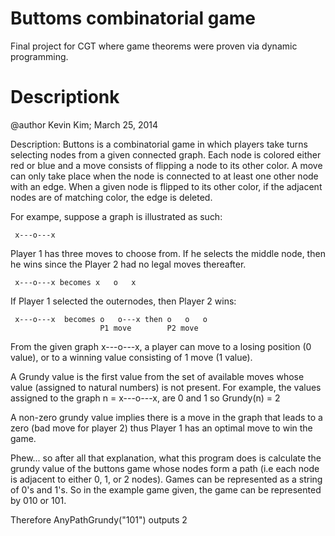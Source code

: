 # Buttoms combinatorial game
Final project for CGT where game theorems were proven via dynamic programming.
# Descriptionk

@author Kevin Kim; March 25, 2014

Description: 
Buttons is a combinatorial game in which players take turns selecting nodes from a given connected graph.
Each node is colored either red or blue and a move consists of flipping a node to its other color.
A move can only take place when the node is connected to at least one other node with an edge.
When a given node is flipped to its other color, if the adjacent nodes are of matching color, the edge is deleted.

For exampe, suppose a graph is illustrated as such:

     x---o---x

Player 1 has three moves to choose from. If he selects the middle node, then he wins since the Player 2
had no legal moves thereafter.

     x---o---x becomes x   o   x 

If Player 1 selected the outernodes, then Player 2 wins:

     x---o---x  becomes o   o---x then o   o   o
                        P1 move        P2 move

From the given graph x---o---x, a player can move to a losing position (0 value), or to a winning value consisting
of 1 move (1 value).

A Grundy value is the first value from the set of available moves whose value (assigned to natural numbers) is not present. For example,
the values assigned to the graph n = x---o---x, are 0 and 1 so Grundy(n) = 2

A non-zero grundy value implies there is a move in the graph that leads to a zero (bad move for player 2) thus
Player 1 has an optimal move to win the game.

Phew... so after all that explanation, what this program does is calculate the grundy value of the buttons game whose
nodes form a path (i.e each node is adjacent to either 0, 1, or 2 nodes). Games can be represented as a string of 0's and 1's.
So in the example game given, the game can be represented by 010 or 101.

Therefore AnyPathGrundy("101") outputs 2

